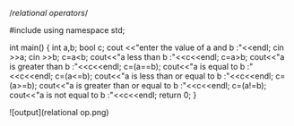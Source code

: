 /*relational operators*/

#include <iostream>
using namespace std;

int main()
{
    int a,b;
    bool c;
    cout <<"enter the value of a and b :"<<endl;
    cin >>a;
    cin >>b;
    c=a<b;
    cout<<"a less than b :"<<c<<endl;
    c=a>b;
    cout<<"a is greater than b :"<<c<<endl;
    c=(a==b);
    cout<<"a is equal to b :"<<c<<endl;
    c=(a<=b);
    cout<<"a is less than or equal to b :"<<c<<endl;
    c=(a>=b);
    cout<<"a is greater than or equal to b :"<<c<<endl;
    c=(a!=b);
    cout<<"a is not equal to b :"<<c<<endl;
    return 0;
}

![output](relational op.png)
